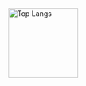 <div>
  <img src="https://github-readme-stats.vercel.app/api/top-langs/?username=downy1218&layout=compact&exclude_repo=Dodge" alt="Top Langs" height="140"/>
<div>

